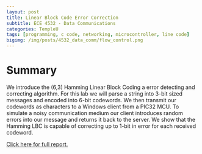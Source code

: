 ```yaml
---
layout: post
title: Linear Block Code Error Correction
subtitle: ECE 4532 - Data Communications
categories: TempleU
tags: [programming, c code, networking, microcontroller, line code]
bigimg: /img/posts/4532_data_comm/flow_control.png
---
```


# Summary
We introduce the (6,3) Hamming Linear Block Coding a error detecting and 
correcting algorithm. For this lab we will parse a string into 3-bit sized 
messages and encoded into 6-bit codewords. We then transmit our codewords 
as characters to a Windows client from a PIC32 MCU. To simulate a noisy 
communication medium our client introduces random errors into our message
and returns it back to the server. We show that the Hamming LBC is capable 
of correcting up to 1-bit in error for each received codeword.

[Click here for full report.](
https://github.com/dtrejod/myece4532/blob/master/lab4/trejo_devin_004.pdf)

